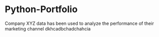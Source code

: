 # Python-Portfolio

Company XYZ data has been used to analyze the performance of their marketing channel
dkhcadbchadchahcia

